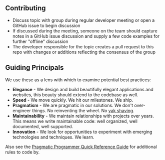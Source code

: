 ## Contributing

* Discuss topic with group during regular developer meeting or open a GitHub issue to begin discussion
* If discussed during the meeting, someone on the team should capture notes in a GitHub issue discussion and supply a few code examples for further "offline" discussion
* The developer responsible for the topic creates a pull request to this repo with changes or additions reflecting the consensus of the group

## Guiding Principals

We use these as a lens with which to examine potential best practices:

* **Elegance** - We design and build beautifully elegant applications and websites, this beauty should extend to the codebase as well.
* **Speed** - We move quickly. We hit our milestones. We ship.
* **Pragmatism** - We are pragmatic in our solutions. We don't over-engineer things. No reinventing the wheel. No [yak shaving](https://en.wiktionary.org/wiki/yak_shaving).
* **Maintainability** - We maintain relationships with projects over years. This means we write maintainable code: well organized, well documented, well supported.
* **Innovation** - We look for opportunities to experiment with emerging technologies and techniques. We learn.

Also see the [Pragmatic Programmer Quick Reference Guide](http://www.ccs.neu.edu/home/lieber/courses/csg110/sp08/Pragmatic%20Quick%20Reference.htm) for additional rules to code by.
